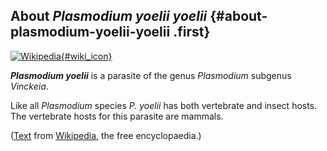 About *Plasmodium yoelii yoelii* {#about-plasmodium-yoelii-yoelii .first}
--------------------------------

[![Wikipedia](/img/wikipedia_logo_v2_en.png){#wiki_icon}](http://en.wikipedia.org/wiki/Plasmodium_yoelii)

***Plasmodium yoelii*** is a parasite of the genus *Plasmodium* subgenus
*Vinckeia*.

Like all *Plasmodium* species *P. yoelii* has both vertebrate and insect
hosts. The vertebrate hosts for this parasite are mammals.

([Text](http://en.wikipedia.org/wiki/Plasmodium_yoelii) from
[Wikipedia](http://en.wikipedia.org/), the free encyclopaedia.)
